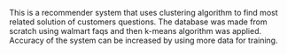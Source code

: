
This is a recommender system that uses clustering algorithm to find most related solution of customers questions. The database was made from scratch using walmart faqs and then k-means algorithm was applied. Accuracy of the system can be increased by using more data for training.
